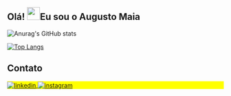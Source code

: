 <h2 align="left">Olá! <img src="https://raw.githubusercontent.com/kaueMarques/kaueMarques/master/hi.gif" height="30px">Eu sou o Augusto Maia</h2>

![Anurag's GitHub stats](https://github-readme-stats.vercel.app/api?username=augustofmaia&show_icons=true&theme=transparent)

[![Top Langs](https://github-readme-stats.vercel.app/api/top-langs/?username=augustofmaia&layout=compact)](https://github.com/augustofmaia/github-readme-stats)

## Contato

<p align="left" style="background:yellow">
<a href="https://linkedin.com/in/augustofmaia" target="_blank">
  <img align="center" src="https://img.shields.io/badge/-augustofmaia-05122A?style=flat&logo=linkedin" alt="linkedin"/>
</a>
<a href="https://instagram.com/augustofmaia" target="_blank">
 <img align="center" src="https://img.shields.io/badge/-augustofmaia-05122A?style=flat&logo=instagram" alt="instagram"/>
</a>
</p>
